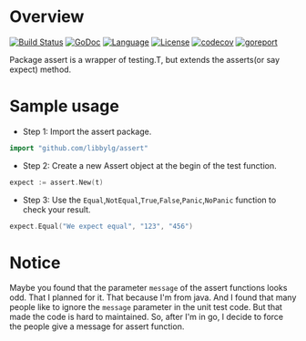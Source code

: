 # Overview

[![Build Status](https://travis-ci.org/libbylg/assert.svg?branch=master)](https://travis-ci.org/libbylg/assert)
[![GoDoc](https://godoc.org/github.com/libbylg/assert?status.svg)](https://godoc.org/github.com/libbylg/assert)
[![Language](https://img.shields.io/badge/language-go-lightgrey.svg)](https://github.com/libbylg/assert)
[![License](https://img.shields.io/badge/license-New%20BSD-yellow.svg?style=flat)](LICENSE)
[![codecov](https://codecov.io/gh/libbylg/assert/branch/master/graph/badge.svg)](https://codecov.io/gh/libbylg/assert)
[![goreport](https://www.goreportcard.com/badge/github.com/libbylg/assert)](https://www.goreportcard.com/report/github.com/libbylg/assert)

Package assert is a wrapper of testing.T, but extends the asserts(or say expect) method.

# Sample usage

- Step 1: Import the assert package.

```go
import "github.com/libbylg/assert"
```

- Step 2: Create a new Assert object at the begin of the test function.

```go
expect := assert.New(t)
```

- Step 3: Use the `Equal`,`NotEqual`,`True`,`False`,`Panic`,`NoPanic` function to check your result.

```go
expect.Equal("We expect equal", "123", "456")
```

# Notice

Maybe you found that the parameter `message` of the assert functions looks odd.
That I planned for it. That because I'm from java. And I found that many people like to
ignore the `message` parameter in the unit test code. But that made the code is hard to maintained.
So, after I'm in go, I decide to force the people give a message for assert function.
